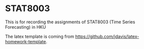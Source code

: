 # STAT8003
This is for recording the assignments of  STAT8003 (Time Series Forecasting) in HKU 

The latex template is coming from https://github.com/jdavis/latex-homework-template.
